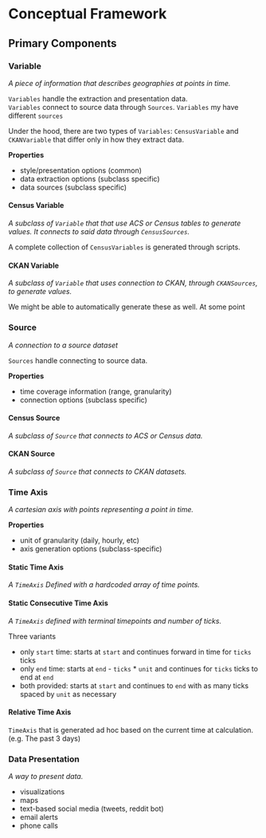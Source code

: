 # Conceptual Framework


## Primary Components

### Variable
_A piece of information that describes geographies at points in time._

`Variables` handle the extraction and presentation data.  
`Variables` connect to source data through `Sources`.
`Variables` my have different `sources`

Under the hood, there are two types of `Variables`: `CensusVariable` and `CKANVariable` that differ only in how they extract data.

**Properties**
 - style/presentation options (common)
 - data extraction options (subclass specific)
 - data sources (subclass specific)


#### Census Variable
_A subclass of `Variable` that that use ACS or Census tables to generate values. It connects to said data through `CensusSources`._  

A complete collection of `CensusVariables` is generated through scripts.

#### CKAN Variable
_A subclass of `Variable` that uses connection to CKAN, through `CKANSources`, to generate values._

We might be able to automatically generate these as well. At some point

### Source
_A connection to a source dataset_

`Sources` handle connecting to source data.

**Properties**
 - time coverage information (range, granularity)
 - connection options (subclass specific)

#### Census Source
_A subclass of `Source` that connects to ACS or Census data._

#### CKAN Source
_A subclass of `Source` that connects to CKAN datasets._

### Time Axis
_A cartesian axis with points representing a point in time._

**Properties**
 - unit of granularity (daily, hourly, etc)
 - axis generation options (subclass-specific)

#### Static Time Axis
_A `TimeAxis` Defined with a hardcoded array of time points._

#### Static Consecutive Time Axis
_A `TimeAxis` defined with terminal timepoints and number of ticks._

Three variants
* only `start` time: starts at `start` and continues forward in time for `ticks` ticks 
* only `end` time: starts at `end` - `ticks` * `unit` and continues for `ticks` ticks to end at `end` 
* both provided: starts at `start` and continues to `end` with as many ticks spaced by `unit` as necessary


#### Relative Time Axis
`TimeAxis` that is generated ad hoc based on the current time at calculation.
(e.g. The past 3 days)


### Data Presentation
_A way to present data._

* visualizations
* maps  
* text-based social media (tweets, reddit bot)
* email alerts
* phone calls
